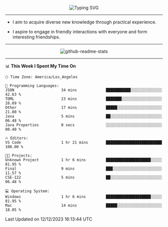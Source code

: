 <p align="center">
  <img src="https://readme-typing-svg.demolab.com?font=Fira+Code&weight=500&size=32&duration=2500&pause=1600&center=true&vCenter=true&random=false&width=1024&height=64&lines=Hi+there+%F0%9F%91%8B;I'm+delighted+you+could+make+it+here+%F0%9F%8E%89;I'm+Harry%2C+a+college+student+still+finding+my+way" alt="Typing SVG" />
</p>


---


- I aim to acquire diverse new knowledge through practical experience.

- I aspire to engage in friendly interactions with everyone and form interesting friendships.


---


<p align="center">
  <img src="https://github-readme-stats.vercel.app/api?username=Harry-Jing&show_icons=true" alt="github-readme-stats"/>
</p>


---

<!--START_SECTION:waka-->
📊 **This Week I Spent My Time On** 

```text
🕑︎ Time Zone: America/Los_Angeles

💬 Programming Languages: 
JSON                     34 mins             ███████████░░░░░░░░░░░░░░   42.63 % 
TOML                     23 mins             ███████░░░░░░░░░░░░░░░░░░   28.69 % 
Other                    17 mins             █████░░░░░░░░░░░░░░░░░░░░   21.80 % 
Java                     5 mins              ██░░░░░░░░░░░░░░░░░░░░░░░   06.48 % 
Java Properties          0 secs              ░░░░░░░░░░░░░░░░░░░░░░░░░   00.40 % 

🔥 Editors: 
VS Code                  1 hr 21 mins        █████████████████████████   100.00 % 

🐱‍💻 Projects: 
Unknown Project          1 hr 6 mins         ████████████████████░░░░░   81.95 % 
Final                    9 mins              ███░░░░░░░░░░░░░░░░░░░░░░   11.57 % 
CSE-122                  5 mins              ██░░░░░░░░░░░░░░░░░░░░░░░   06.48 % 

💻 Operating System: 
Windows                  1 hr 6 mins         ████████████████████░░░░░   81.95 % 
Mac                      14 mins             █████░░░░░░░░░░░░░░░░░░░░   18.05 % 
```


 Last Updated on 12/12/2023 16:13:44 UTC
<!--END_SECTION:waka-->
